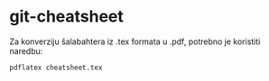 # git-cheatsheet

Za konverziju šalabahtera iz .tex formata u .pdf, potrebno je koristiti naredbu:
```
pdflatex cheatsheet.tex
```
